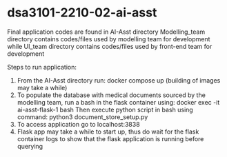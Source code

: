 # dsa3101-2210-02-ai-asst

Final application codes are found in AI-Asst directory
Modelling_team directory contains codes/files used by modelling team for development
while UI_team directory contains codes/files used by front-end team for development

Steps to run application:
1) From the AI-Asst directory run: docker compose up (building of images may take a while)
2) To populate the database with medical documents sourced by the modelling team,
run a bash in the flask container using: docker exec -it ai-asst-flask-1 bash
Then execute python script in bash using command: python3 document_store_setup.py
3) To access application go to localhost:3838
4) Flask app may take a while to start up, thus do wait for the flask container logs to show that the flask application is running before querying